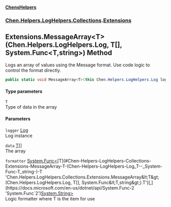 
#### [ChensHelpers](./index 'index')

### [Chen.Helpers.LogHelpers.Collections](./Chen-Helpers-LogHelpers-Collections 'Chen.Helpers.LogHelpers.Collections').[Extensions](./Chen-Helpers-LogHelpers-Collections-Extensions 'Chen.Helpers.LogHelpers.Collections.Extensions')

## Extensions.MessageArray&lt;T&gt;(Chen.Helpers.LogHelpers.Log, T[], System.Func&lt;T,string&gt;) Method
Logs an array of values using the Message format. Use code logic to control the format directly.  
```csharp
public static void MessageArray<T>(this Chen.Helpers.LogHelpers.Log logger, T[] data, System.Func<T,string> formatter);
```

#### Type parameters
<a name='Chen-Helpers-LogHelpers-Collections-Extensions-MessageArray-T-(Chen-Helpers-LogHelpers-Log_T--_System-Func-T_string-)-T'></a>
`T`  
Type of data in the array  
  

#### Parameters
<a name='Chen-Helpers-LogHelpers-Collections-Extensions-MessageArray-T-(Chen-Helpers-LogHelpers-Log_T--_System-Func-T_string-)-logger'></a>
`logger` [Log](./Chen-Helpers-LogHelpers-Log 'Chen.Helpers.LogHelpers.Log')  
Log instance  
  
<a name='Chen-Helpers-LogHelpers-Collections-Extensions-MessageArray-T-(Chen-Helpers-LogHelpers-Log_T--_System-Func-T_string-)-data'></a>
`data` [T](#Chen-Helpers-LogHelpers-Collections-Extensions-MessageArray-T-(Chen-Helpers-LogHelpers-Log_T--_System-Func-T_string-)-T 'Chen.Helpers.LogHelpers.Collections.Extensions.MessageArray&lt;T&gt;(Chen.Helpers.LogHelpers.Log, T[], System.Func&lt;T,string&gt;).T')[[]](https://docs.microsoft.com/en-us/dotnet/api/System.Array 'System.Array')  
The array  
  
<a name='Chen-Helpers-LogHelpers-Collections-Extensions-MessageArray-T-(Chen-Helpers-LogHelpers-Log_T--_System-Func-T_string-)-formatter'></a>
`formatter` [System.Func&lt;](https://docs.microsoft.com/en-us/dotnet/api/System.Func-2 'System.Func`2')[T](#Chen-Helpers-LogHelpers-Collections-Extensions-MessageArray-T-(Chen-Helpers-LogHelpers-Log_T--_System-Func-T_string-)-T 'Chen.Helpers.LogHelpers.Collections.Extensions.MessageArray&lt;T&gt;(Chen.Helpers.LogHelpers.Log, T[], System.Func&lt;T,string&gt;).T')[,](https://docs.microsoft.com/en-us/dotnet/api/System.Func-2 'System.Func`2')[System.String](https://docs.microsoft.com/en-us/dotnet/api/System.String 'System.String')[&gt;](https://docs.microsoft.com/en-us/dotnet/api/System.Func-2 'System.Func`2')  
Logic formatter where T is the item for use  
  
